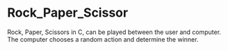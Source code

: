 # Rock_Paper_Scissor
Rock, Paper, Scissors in C, can be played  between the user and computer. The computer chooses a random action and determine the  winner.

